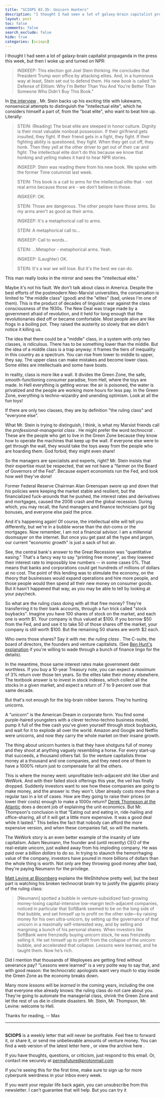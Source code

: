 ```yaml
---
title: "SCIOPS 03.35: Unicorn Hunters"
description: "I thought I had seen a lot of galaxy-brain capitalist propaganda in the press this week, but then I woke up and turned on NPR:"
layout: post
toc: false
comments: false
search_exclude: false
hide: true
categories: [sciops]
---
```



 I thought I had seen a lot of galaxy-brain capitalist propaganda in the press this week, but then I woke up and turned on NPR:




> 
> 
>  INSKEEP: This election got Joel Stein thinking. He concludes that President Trump won office by attacking elites. And, in a humorous way at least, Stein set out to defend them. His new book is called "In Defense of Elitism: Why I'm Better Than You And You're Better Than Someone Who Didn't Buy This Book."
>  
> 
> 
> 



 In
 [the interview](https://www.npr.org/2019/10/28/773999992/in-defense-of-elitism-examines-who-is-part-of-the-elite) 
 , Mr. Stein backs up his exciting title with lukewarm, nonsensical attempts to distinguish the "intellectual elite", which he considers himself a part of, from the "boat elite", who want to beat him up. Literally:




> 
> 
>  STEIN: (Reading) The boat elite are steeped in honor culture. Dignity is their most valuable nonboat possession. If their girlfriend gets insulted, they fight. If their friend gets in a fight, they fight. If their fighting ability is questioned, they fight. When they get cut off, they honk. Then they yell at the other driver to get out of their car and fight. The intellectual elite don't do this because we know that honking and yelling makes it hard to hear NPR stories.
>  
> 
> 
> 
>  INSKEEP: Stein was reading there from his new book. We spoke with the former Time columnist last week.
>  
> 
> 
> 
>  STEIN: This book is a call to arms for the intellectual elite that - not real arms because those are - we don't believe in those.
>  
> 
> 
> 
>  INSKEEP: OK.
>  
> 
> 
> 
>  STEIN: Those are dangerous. The other people have those arms. So my arms aren't as good as their arms.
>  
> 
> 
> 
>  INSKEEP: It's a metaphorical call to arms.
>  
> 
> 
> 
>  STEIN: A metaphorical call to...
>  
> 
> 
> 
>  INSKEEP: Call to words...
>  
> 
> 
> 
>  STEIN: ...Metaphor - metaphorical arms. Yeah.
>  
> 
> 
> 
>  INSKEEP: (Laughter) OK.
>  
> 
> 
> 
>  STEIN: It's a war we will lose. But it's the best we can do.
>  
> 
> 
> 



 This man really looks in the mirror and sees the "intellectual elite."




 Maybe it's not his fault. We don't talk about class in America. Despite the best efforts of the postmodern Neo-Marxist universities, the conversation is limited to "the middle class" (good) and the "elites" (bad, unless I'm one of them). This is the product of decades of linguistic war against the class consciousness of the 1930s. The New Deal was triage made by a government afraid of revolution, and it held for long enough that the revolutionaries died off or became comfortable. Most people alive are like frogs in a boiling pot. They raised the austerity so slowly that we didn't notice it killing us.




 The idea that there could be a "middle" class, in a system with only two classes, is ridiculous. There has to be something lower than the middle. But the idea of a middle class is a trap anyway: it frames the tiers of inequality in this country as a spectrum. You can rise from lower to middle to upper, they say. The upper class can make mistakes and become lower class. Some elites are intellectuals and some have boats.




 In reality, class is more like a wall. It divides the Green Zone, the safe, smooth-functioning consumer paradise, from Hell, where the toys are made. In Hell everything is getting worse: the air is poisoned, the water is privatized and the people are working more hours for less pay. In the Green Zone, everything is techno-wizardry and unending optimism. Look at all the fun toys!




 If there are only two classes, they are by definition "the ruling class" and "everyone else".




 What Mr. Stein is trying to distinguish, I think, is what my Marxist friends call the
 *professional-managerial class* 
 . He might prefer the word
 *technocrat* 
 . These are the people who get to live in the Green Zone because they know how to operate the machines that keep up the wall. If everyone else were to get through the wall, they would take the toys away from the people who are hoarding them. God forbid, they might even share!




 So the managers are specialists and experts, right? Mr. Stein insists that their expertise must be respected, that we not have a "farmer on the Board of Governors of the Fed". Because expert economists run the Fed, and look how well they've done!




 Former Federal Reserve Chairman Alan Greenspan swore up and down that his policies were keeping the market stable and resilient, but the financialized fuck-arounds that he pushed, the interest rates and derivatives and mortgages, caused the 2008 crash and the global recession. During which, you may recall, the fund managers and finance technicians got big bonuses, and everyone else paid the price.




 And it's happening again! Of course, the intellectual elite will tell you differently, but we're in a bubble worse than the dot-coms or the mortgages. Now remember, I am not a financial advisor. I am a millennial doomsayer on the internet. But once you get past all the hype and jargon, our current "economic growth" is just a sack of hot air.




 See, the central bank's answer to the Great Recession was "quantitative easing." That's a fancy way to say "printing free money", as they lowered their interest rate to impossibly low numbers -- in some cases 0%. That means that banks and corporations could get hundreds of millions of dollars at no cost. The point of this lending was to stimulate the economy, on the theory that businesses would expand operations and hire more people, and those people would then spend all their new money on consumer goods. But it hasn't happened that way, as you may be able to tell by looking at your paycheck.




 So what are the ruling class doing with all that free money? They're transferring it to their bank accounts, through a fun trick called "stock buybacks". Imagine you have 100 shares of stock on the market, and each one is worth $1. Your company is thus valued at $100. If you borrow $50 from the Fed, and and use it to take 50 of those shares off the market, your company is still worth $100. But the remaining 50 shares are worth $2 each.
   

  

 Who owns those shares? Say it with me:
 *the ruling class* 
 . The C-suite, the board of directors, the founders and venture capitalists. (See
 [Ben Hunt's explanation](https://www.epsilontheory.com/yeah-its-still-water/) 
 if you're willing to wade through a bunch of finance lingo for the details).




 In the meantime, those same interest rates make government debt worthless. If you buy a 10-year Treasury note, you can expect a
 *maximum* 
 of 3% return over those ten years. So the elites take their money elsewhere. The textbook answer is to invest in stock indexes, which collect all the stocks in a given market, and expect a return of 7 to 9 percent over that same decade.




 But that's not enough for the big-brain robber barons. They're hunting unicorns.




 A "unicorn" is the American Dream in corporate form. You find some purple-haired youngsters with a clever techno-techno business model, pump it full of the free cash you've given yourself through stock buybacks, and wait for it to explode all over the world. Amazon and Google and Netflix were unicorns, and now they carry the whole market on their insane growth.




 The thing about unicorn hunters is that they have shotguns full of money and they shoot at anything vaguely resembling a horse. For every start-up that succeeds, a thousand others fail. So the venture capitalists throw money at a thousand and one companies, and they need one of them to have a 1000% return just to compensate for all the others.




 This is where the money went: unprofitable tech-adjacent shit like Uber and WeWork. And with their failed stock offerings this year, the veil has finally dropped. Suddenly investors want to see how these companies are going to make money, and the answer is: they won't. Uber already costs more than a regular taxi in a lot of cases. How are they going to raise their prices (or lower their costs) enough to make a 1000x return?
 [Derek Thompson at the Atlantic](https://www.theatlantic.com/ideas/archive/2019/10/say-goodbye-millennial-urban-lifestyle/599839/) 
 does a decent job of explaining the unit economics. But Mr. Thompson's conclusion is that "Eating out and eating in, ride-hailing and office-sharing, all of it will get a little more expensive. It was a good deal while it lasted." This belies the fact that nobody can afford the more expensive version, and when these companies fall, so will the markets.




 The WeWork story is an even better example of the insanity of late capitalism. Adam Neumann, the founder and (until recently) CEO of the real-estate unicorn, just walked away from his imploding company. He was paid over a
 *billion dollars* 
 to do so. In trying to staunch the hemorrhaging value of the company, investors have poured in more billions of dollars than the whole thing is worth. Not only are they throwing good money after bad, they're paying Neumann for the privilege.




[Matt Levine at Bloomberg](https://www.bloomberg.com/amp/opinion/articles/2019-10-23/how-do-you-like-we-now) 
 explains the WeShitshow pretty well, but the best part is watching his broken technocrat brain try to justify the gigantic piracy of the ruling class:




> 
> 
>  [Neumann] spotted a bubble in venture-subsidized fast-growing money-losing capital-intensive low-margin tech-adjacent companies, noticed in particular that SoftBank seemed to be on the long side of that bubble, and set himself up to profit on the other side—by raising money for his own ultra-unicorn, by setting up the governance of that unicorn in a maximally self-interested way, and by selling and margining a bunch of his personal shares. When investors like SoftBank were frenziedly buying unicorn stock, he was frenziedly selling it. He set himself up to profit from the collapse of the unicorn bubble, and accelerated that collapse. Lessons were learned, and he taught them. Now he’s rich.
>  
> 
> 
> 



 Did I mention that thousands of Weployees are getting fired without severance pay? "Lessons were learned" is a very polite way to say that, and with good reason: the technocratic apologists want very much to stay inside the Green Zone as the economy breaks down.




 Many more
 *lessons* 
 will be
 *learned* 
 in the coming years, including the one that everyone else already knows: the ruling class do not care about you. They're going to automate the managerial class, shrink the Green Zone and let the rest of us die in climate disasters. Mr. Stein, Mr. Thompson, Mr. Levine: welcome to Hell.




 Thanks for reading, -- Max
   






---


###### 
**SCIOPS** 
 is a weekly letter that will never be profitable. Feel free to forward it, or share it, or send me unbelievable amounts of venture money. You can find a web version of the
 latest letter here
 , or view the
 archive here
 .
 

 If you have thoughts, questions, or criticism, just respond to this email. Or, contact me securely at
 permafuture@protonmail.com


 If you're seeing this for the first time, make sure to
 sign up
 for more cyberpunk weirdness in your inbox every week.
 

 If you want your regular life back again, you can unsubscribe from this newsletter. I can't guarantee that will help. But you can try it

